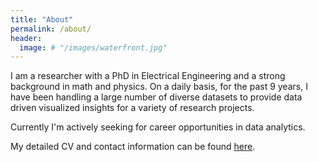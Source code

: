 ```yaml
---
title: "About"
permalink: /about/
header:
  image: # "/images/waterfront.jpg"
---
```


I am a researcher with a PhD in Electrical Engineering and a strong background in math and physics. On a daily basis, for the past 9 years, I have been handling a large number of diverse  datasets to provide data driven visualized insights for a variety of research projects. 

Currently I'm actively seeking for career opportunities in data analytics. 

My detailed CV and contact information can be found [here](https://drive.google.com/file/d/14KxDNZoPocaxY76-Vokgv27V4tXH1hXu/view?usp=sharing).

